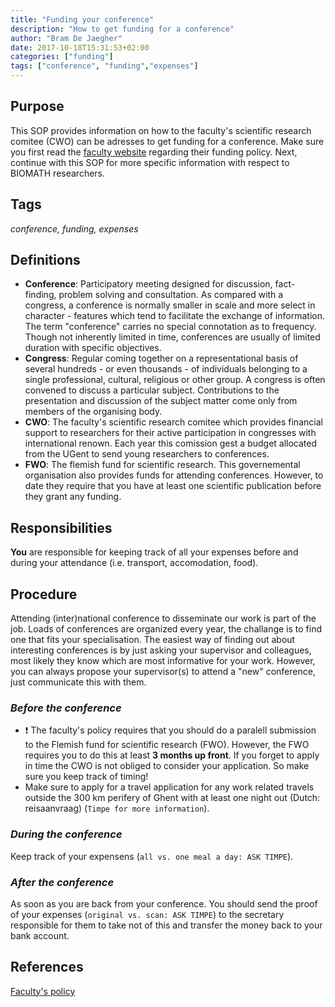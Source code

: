 ```yaml
---
title: "Funding your conference"
description: "How to get funding for a conference"
author: "Bram De Jaegher"
date: 2017-10-18T15:31:53+02:00
categories: ["funding"]
tags: ["conference", "funding","expenses"]
---
```


<!---
# Copyright (c) 2017 by BIOMATH, Ghent University. All Rights Reserved.
-->

## Purpose
This SOP provides information on how to the faculty's scientific research comitee (CWO) can be adresses to get funding for a conference. Make sure you first read the [faculty website](https://www.ugent.be/bw/en/for-employees/research/funding/types/conference-expenses.htm) regarding their funding policy. Next, continue with this SOP for more specific information with respect to BIOMATH researchers.

## Tags
_conference, funding, expenses_

## Definitions
* __Conference__: Participatory meeting designed for discussion, fact-finding, problem solving and consultation. As compared with a congress, a conference is normally smaller in scale and more select in character - features which tend to facilitate the exchange of information. The term "conference" carries no special connotation as to frequency. Though not inherently limited in time, conferences are usually of limited duration with specific objectives.
* __Congress__: Regular coming together on a representational basis of several hundreds - or even thousands - of individuals belonging to a single professional, cultural, religious or other group. A congress is often convened to discuss a particular subject. Contributions to the presentation and discussion of the subject matter come only from members of the organising body. 
* __CWO__: The faculty's scientific research comitee which provides financial support to researchers for their active participation in congresses with international renown. Each year this comission gest a budget allocated from the UGent to send young researchers to conferences. 
* __FWO__: The flemish fund for scientific research. This governemental organisation also provides funds for attending conferences. However, to date they require that you have at least one scientific publication before they grant any funding.

## Responsibilities
__You__ are responsible for keeping track of all your expenses before and during your attendance (i.e. transport, accomodation, food).

## Procedure
Attending (inter)national conference to disseminate our work is part of the job. Loads of conferences are organized every year, the challange is to find one that fits your specialisation. The easiest way of finding out about interesting conferences is by just asking your supervisor and colleagues, most likely they know which are most informative for your work. However, you can always propose your supervisor(s) to attend a "new" conference, just communicate this with them. 

### _Before the conference_
* :exclamation: The faculty's policy requires that you should do a paralell submission to the Flemish fund for scientific research (FWO). However, the FWO requires you to do this at least __3 months up front__. If you forget to apply in time the CWO is not obliged to consider your application. So make sure you keep track of timing!
* Make sure to apply for a travel application for any work related travels outside the 300 km perifery of Ghent with at least one night out (Dutch: reisaanvraag) (`Timpe for more information`).

### _During the conference_
Keep track of your expensens (`all vs. one meal a day: ASK TIMPE`).

### _After the conference_
As soon as you are back from your conference. You should send the proof of your expenses (`original vs. scan: ASK TIMPE`) to the secretary responsible for them to take not of this and transfer the money back to your bank account. 

## References
[Faculty's policy](https://www.ugent.be/bw/en/for-employees/research/funding/types/conference-expenses.htm)
